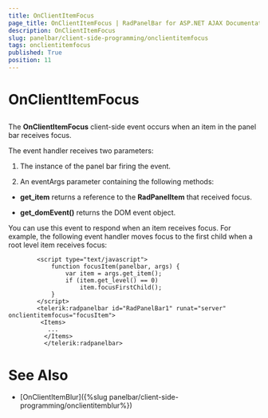 ```yaml
---
title: OnClientItemFocus
page_title: OnClientItemFocus | RadPanelBar for ASP.NET AJAX Documentation
description: OnClientItemFocus
slug: panelbar/client-side-programming/onclientitemfocus
tags: onclientitemfocus
published: True
position: 11
---
```


# OnClientItemFocus



## 

The **OnClientItemFocus** client-side event occurs when an item in the panel bar receives focus.

The event handler receives two parameters:

1. The instance of the panel bar firing the event.

1. An eventArgs parameter containing the following methods:

* **get_item** returns a reference to the **RadPanelItem** that received focus.

* **get_domEvent()** returns the DOM event object.

You can use this event to respond when an item receives focus. For example, the following event handler moves focus to the first child when a root level item receives focus:

````ASPNET
	    <script type="text/javascript">
	        function focusItem(panelbar, args) {
	            var item = args.get_item();
	            if (item.get_level() == 0)
	                item.focusFirstChild();
	        }
	    </script>
	    <telerik:radpanelbar id="RadPanelBar1" runat="server" onclientitemfocus="focusItem">
	     <Items>
	       ... 
	      </Items>
	      </telerik:radpanelbar>
````



# See Also

 * [OnClientItemBlur]({%slug panelbar/client-side-programming/onclientitemblur%})
